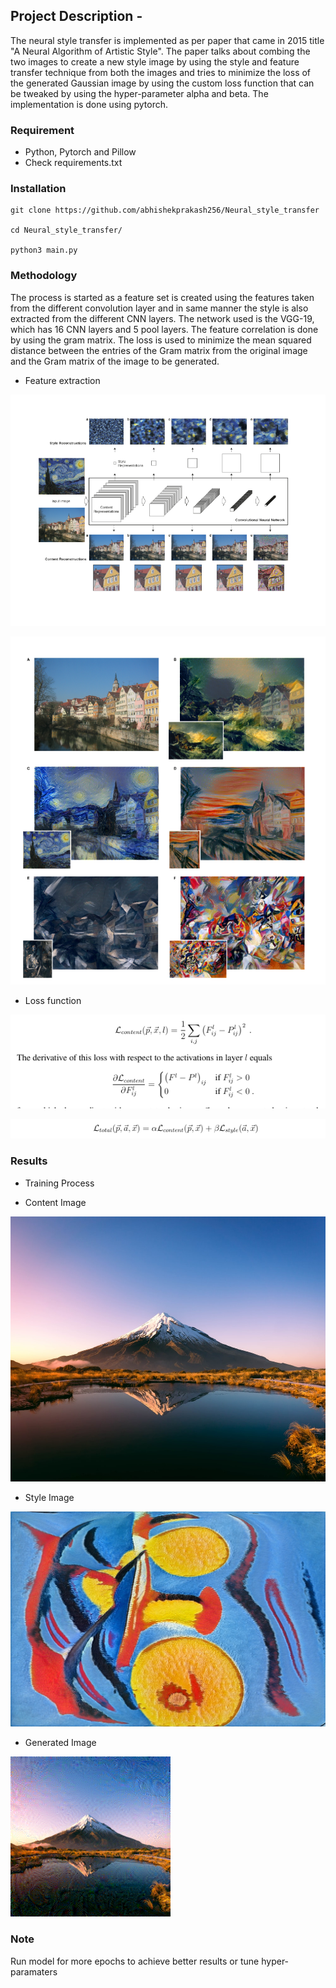 ## Project Description - 

The neural style transfer is implemented as per paper that came in 2015 title "A Neural Algorithm of Artistic Style". The paper talks about combing the two images to create a new style image by using the style and feature transfer technique from both the images and tries to minimize the loss of the generated Gaussian image by using the custom loss function that can be tweaked by using the hyper-parameter alpha and beta. The implementation is done using pytorch. 

### Requirement 

- Python, Pytorch and Pillow
- Check requirements.txt

### Installation
```
git clone https://github.com/abhishekprakash256/Neural_style_transfer

cd Neural_style_transfer/

python3 main.py
```

### Methodology 

The process is started as a feature set is created using the features taken from the different convolution layer and in same manner the style is also extracted from the different CNN layers. The network used is the VGG-19, which has 16 CNN layers and 5 pool layers. The feature correlation is done by using the gram matrix. The loss is used to minimize the mean squared distance between the entries of the Gram matrix from the original image and the Gram matrix of the
image to be generated.  

- Feature extraction 

![](images/image_1.png)

![](images/image_2.png)

- Loss function 

![](images/image_3.png)

![](images/image_4.png)

### Results 

- Training Process 



- Content Image 

![](content.jpeg)

- Style Image 

![](style.jpeg)

- Generated Image 

![](generated.png)

### Note 

Run model for more epochs to achieve better results or tune hyper-paramaters

